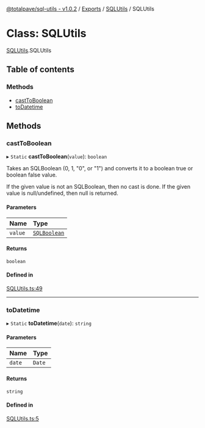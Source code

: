 [@totalpave/sql-utils - v1.0.2](../README.md) / [Exports](../modules.md) / [SQLUtils](../modules/SQLUtils.md) / SQLUtils

# Class: SQLUtils

[SQLUtils](../modules/SQLUtils.md).SQLUtils

## Table of contents

### Methods

- [castToBoolean](SQLUtils.SQLUtils-1.md#casttoboolean)
- [toDatetime](SQLUtils.SQLUtils-1.md#todatetime)

## Methods

### castToBoolean

▸ `Static` **castToBoolean**(`value`): `boolean`

Takes an SQLBoolean (0, 1, "0", or "1") and converts it to a boolean true or boolean false value.

If the given value is not an SQLBoolean, then no cast is done.
If the given value is null/undefined, then null is returned.

#### Parameters

| Name | Type |
| :------ | :------ |
| `value` | [`SQLBoolean`](../modules/SQLBoolean.md#sqlboolean) |

#### Returns

`boolean`

#### Defined in

[SQLUtils.ts:49](https://github.com/totalpave/sql-utils/blob/6459c65/src/SQLUtils.ts#L49)

___

### toDatetime

▸ `Static` **toDatetime**(`date`): `string`

#### Parameters

| Name | Type |
| :------ | :------ |
| `date` | `Date` |

#### Returns

`string`

#### Defined in

[SQLUtils.ts:5](https://github.com/totalpave/sql-utils/blob/6459c65/src/SQLUtils.ts#L5)
